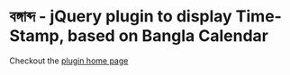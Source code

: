 # বঙ্গাব্দ - jQuery plugin to display Time-Stamp, based on Bangla Calendar   
Checkout the [plugin home page](http://nuhil.github.io/bangla-calendar/example/)   
